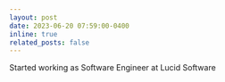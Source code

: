 ```yaml
---
layout: post
date: 2023-06-20 07:59:00-0400
inline: true
related_posts: false
---
```


Started working as Software Engineer at Lucid Software